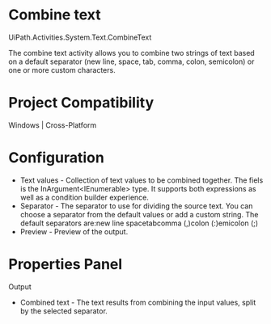 ﻿# Combine text

UiPath.Activities.System.Text.CombineText

The combine text activity allows you to combine two strings of text based on a default separator (new line, space, tab, comma, colon, semicolon) or one or more custom characters.

# Project Compatibility

Windows | Cross-Platform

# Configuration

* Text values - Collection of text values to be combined together. The fiels is the InArgument<IEnumerable<String>> type. It supports both expressions as well as a condition builder experience.
* Separator - The separator to use for dividing the source text. You can choose a separator from the default values or add a custom string. The default separators are:new line spacetabcomma (,)colon (:)emicolon (;)
* Preview - Preview of the output.

# Properties Panel

Output

* Combined text - The text results from combining the input values, split by the selected separator.
